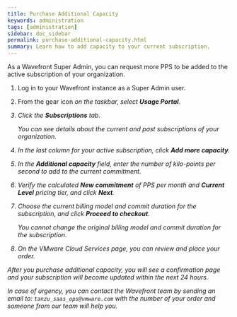 ```yaml
---
title: Purchase Additional Capacity
keywords: administration
tags: [administration]
sidebar: doc_sidebar
permalink: purchase-additional-capacity.html
summary: Learn how to add capacity to your current subscription.
---
```


As a Wavefront Super Admin, you can request more PPS to be added to the active subscription of your organization.

1. Log in to your Wavefront instance as a Super Admin user.
2. From the gear icon <i class="fa fa-cog"/> on the taskbar, select **Usage Portal**.
3. Click the **Subscriptions** tab.

    You can see details about the current and past subscriptions of your organization.
4. In the last column for your active subscription, click **Add more capacity**.
5. In the **Additional capacity** field, enter the number of kilo-points per second to add to the current commitment.
6. Verify the calculated **New commitment** of PPS per month and **Current Level** pricing tier, and click **Next**.
7. Choose the current billing model and commit duration for the subscription, and click **Proceed to checkout**.

    You cannot change the original billing model and commit duration for the subscription.
8. On the VMware Cloud Services page, you can review and place your order.

After you purchase additional capacity, you will see a confirmation page and your subscription will become updated within the next 24 hours.

In case of urgency, you can contact the Wavefront team by sending an email to: `tanzu_saas_ops@vmware.com` with the number of your order and someone from our team will help you.
